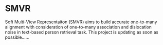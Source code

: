 # SMVR
Soft Multi-View Representaiton (SMVR) aims to build accurate one-to-many alignment with consideration of one-to-many association and dislocation noise in text-based person retrieval task.
This project is updating as soon as possible......
